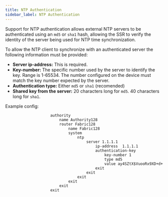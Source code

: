 ```yaml
---
title: NTP Authentication
sidebar_label: NTP Authentication
---
```


Support for NTP authentication allows external NTP servers to be authenticated using an `md5` or `sha1` hash, allowing the SSR to verify the identity of the server being used for NTP time synchronization.

To allow the NTP client to synchronize with an authenticated server the following information must be provided:

- **Server ip-address:** This is required.
- **Key-number:** The specific number used by the server to identify the key. Range is 1-65534. The number configured on the device must match the key number expected by the server.
- **Authentication type:** Either `md5` or `sha1` (recomended)
- **Shared key from the server:** 20 characters long for `md5`. 40 characters long for `sha1`.

Example config:

```
                    authority
                        name Authority128
                        router Fabric128
                            name Fabric128
                            system
                                ntp
                                    server 1.1.1.1
                                        ip-address  1.1.1.1
                                        authentication-key
                                            key-number 1
                                            type md5
                                            value ay4SZtX$VuooRx9XD+d+
                                        exit
                                    exit
                                exit
                            exit
                        exit
                    exit
```                 